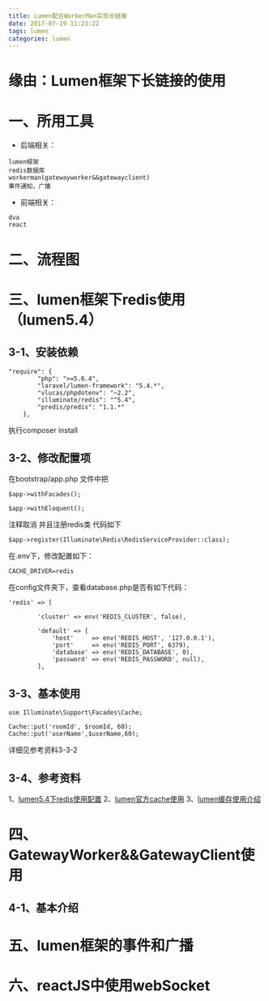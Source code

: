 ```yaml
---
title: Lumen配合WorkerMan实现长链接
date: 2017-07-19 11:23:22
tags: lumen
categories: lumen
---
```


# 缘由：Lumen框架下长链接的使用

<!--more-->

# 一、所用工具
* 后端相关：
```
lumen框架
redis数据库
workerman(gatewayworker&&gatewayclient)
事件通知，广播
```
* 前端相关：
```
dva
react
```

# 二、流程图



# 三、lumen框架下redis使用（lumen5.4）
## 3-1、安装依赖
```
"require": {
        "php": ">=5.6.4",
        "laravel/lumen-framework": "5.4.*",
        "vlucas/phpdotenv": "~2.2",
        "illuminate/redis": "^5.4",
        "predis/predis": "1.1.*"
    },
```
执行composer install

## 3-2、修改配置项
在bootstrap/app.php
文件中把
```
$app->withFacades();

$app->withEloquent();
```
注释取消
并且注册redis类
代码如下
```
$app->register(Illuminate\Redis\RedisServiceProvider::class);
```

在.env下，修改配置如下：
```
CACHE_DRIVER=redis
```

在config文件夹下，查看database.php是否有如下代码：
```
'redis' => [  
  
        'cluster' => env('REDIS_CLUSTER', false),  
  
        'default' => [  
            'host'     => env('REDIS_HOST', '127.0.0.1'),  
            'port'     => env('REDIS_PORT', 6379),  
            'database' => env('REDIS_DATABASE', 0),  
            'password' => env('REDIS_PASSWORD', null),  
        ],  
```

## 3-3、基本使用
```
use Illuminate\Support\Facades\Cache;

Cache::put('roomId', $roomId, 60);
Cache::put('userName',$userName,60);
```
详细见参考资料3-3-2

## 3-4、参考资料
1、[lumen5.4下redis使用配置](http://www.jianshu.com/p/6f543adac732)
2、[lumen官方cache使用](http://d.laravel-china.org/docs/5.4/cache)
3、[lumen缓存使用介绍](http://blog.gxxsite.com/lumen-advance-use-cache/)


# 四、GatewayWorker&&GatewayClient使用
## 4-1、基本介绍




# 五、lumen框架的事件和广播


# 六、reactJS中使用webSocket
